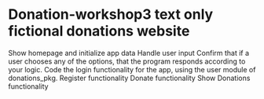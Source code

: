 # Donation-workshop3 text only fictional donations website
 Show homepage and initialize app data
 Handle user input
 Confirm that if a user chooses any of the options, that the program responds according to your logic.
Code the login functionality for the app, using the user module of donations_pkg.
Register functionality
Donate functionality
Show Donations functionality
